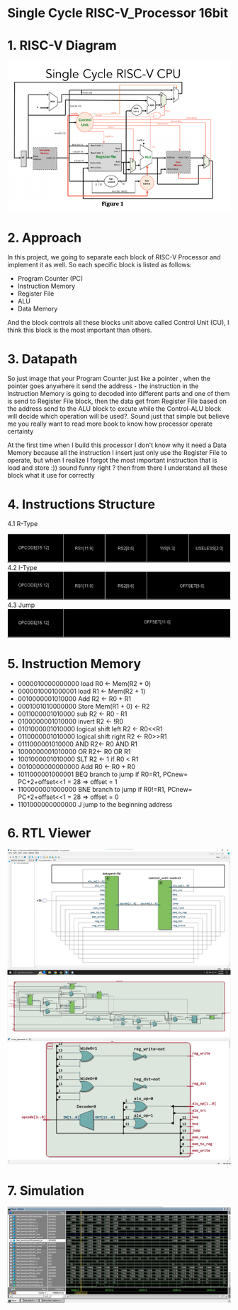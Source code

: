 # Single Cycle RISC-V_Processor 16bit 
# 1. RISC-V Diagram

<div align="center">
<img src="/image/0.png">
</div>

# 2. Approach <br/>
In this project, we going to separate each block of RISC-V Processor and implement it as well. So each specific block is listed as follows: <br/>
* Program Counter (PC)<br/>
* Instruction Memory <br/>
* Register File <br/>
* ALU <br/>
* Data Memory <br/>

And the block controls all these blocks unit above called Control Unit (CU), I think this block is the most important than others.

# 3. Datapath <br/>
So just image that your Program Counter just like a pointer , when the pointer goes anywhere it send the address  - the instruction in the Instruction Memory is going to decoded into different parts and one of them is send to Register File block, then the data get from Register File based on the address send to the ALU block to excute while the Control-ALU block will decide which operation will be used?. Sound just that simple but believe me you really want to read more book to know how processor operate certainty<br/>

At the first time when I build this processor I don't know why it need a Data Memory because all the instruction I insert just only use the Register File to operate, but when I realize I forgot the most important instruction that is load and store :)) sound funny right ? then from there I understand all these block what it use for correctly

# 4. Instructions Structure
4.1 R-Type
<div align="center">
<img src="/image/3.png">
</div>
4.2 I-Type
<div align="center">
<img src="/image/2.png">
</div>
4.3 Jump
<div align="center">
<img src="/image/4.png">
</div>

# 5. Instruction Memory 
* 0000010000000000 load R0 <- Mem(R2 + 0)
* 0000010001000001 load R1 <- Mem(R2 + 1)
* 0010000001010000 Add R2 <- R0 + R1
* 0001001010000000 Store Mem(R1 + 0) <- R2
* 0011000001010000 sub R2 <- R0 - R1
* 0100000001010000 invert R2 <- !R0 
* 0101000001010000 logical shift left R2 <- R0<<R1 
* 0110000001010000 logical shift right R2 <- R0>>R1 
* 0111000001010000 AND R2<- R0 AND R1 
* 1000000001010000 OR R2<- R0 OR R1 
* 1001000001010000 SLT R2 <- 1 if R0 < R1 
* 0010000000000000 Add R0 <- R0 + R0
* 1011000001000001 BEQ branch to jump if R0=R1, PCnew= PC+2+offset<<1 = 28 => offset = 1
* 1100000001000000 BNE branch to jump if R0!=R1, PCnew= PC+2+offset<<1 = 28 => offset = 0
* 1101000000000000 J jump to the beginning address

# 6. RTL Viewer
<div align="center">
<img src="/image/5.jpg">
<img src="/image/6.jpg">
<img src="/image/7.jpg">
</div>

# 7. Simulation
<div align="center">
<img src="/image/8.jpg">
</div>

